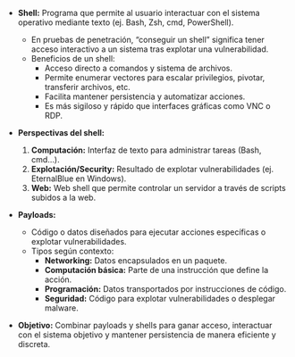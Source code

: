 - **Shell:** Programa que permite al usuario interactuar con el sistema operativo mediante texto (ej. Bash, Zsh, cmd, PowerShell).
    - En pruebas de penetración, “conseguir un shell” significa tener acceso interactivo a un sistema tras explotar una vulnerabilidad.
    - Beneficios de un shell:
        - Acceso directo a comandos y sistema de archivos.
        - Permite enumerar vectores para escalar privilegios, pivotar, transferir archivos, etc.
        - Facilita mantener persistencia y automatizar acciones.
        - Es más sigiloso y rápido que interfaces gráficas como VNC o RDP.

- **Perspectivas del shell:**
    1. **Computación:** Interfaz de texto para administrar tareas (Bash, cmd…).
    2. **Explotación/Security:** Resultado de explotar vulnerabilidades (ej. EternalBlue en Windows).
    3. **Web:** Web shell que permite controlar un servidor a través de scripts subidos a la web.

- **Payloads:**
    - Código o datos diseñados para ejecutar acciones específicas o explotar vulnerabilidades.
    - Tipos según contexto:
        - **Networking:** Datos encapsulados en un paquete.
        - **Computación básica:** Parte de una instrucción que define la acción.
        - **Programación:** Datos transportados por instrucciones de código.
        - **Seguridad:** Código para explotar vulnerabilidades o desplegar malware.

- **Objetivo:** Combinar payloads y shells para ganar acceso, interactuar con el sistema objetivo y mantener persistencia de manera eficiente y discreta.